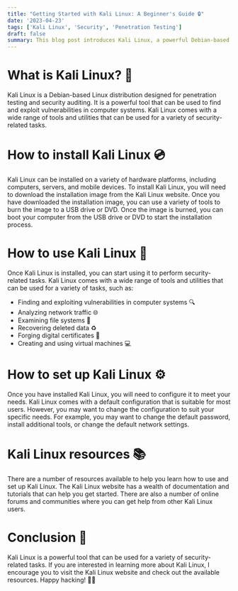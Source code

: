```yaml
---
title: "Getting Started with Kali Linux: A Beginner's Guide 🔒"
date: '2023-04-23'
tags: ['Kali Linux', 'Security', 'Penetration Testing']
draft: false
summary: This blog post introduces Kali Linux, a powerful Debian-based distribution designed for penetration testing and security auditing. We will cover the installation process, basic usage, setting up Kali Linux, and available resources to help you get started. 🚀
---
```


# What is Kali Linux? 🐉

Kali Linux is a Debian-based Linux distribution designed for penetration testing and security auditing. It is a powerful tool that can be used to find and exploit vulnerabilities in computer systems. Kali Linux comes with a wide range of tools and utilities that can be used for a variety of security-related tasks.

# How to install Kali Linux 💿

Kali Linux can be installed on a variety of hardware platforms, including computers, servers, and mobile devices. To install Kali Linux, you will need to download the installation image from the Kali Linux website. Once you have downloaded the installation image, you can use a variety of tools to burn the image to a USB drive or DVD. Once the image is burned, you can boot your computer from the USB drive or DVD to start the installation process.

# How to use Kali Linux 🔧

Once Kali Linux is installed, you can start using it to perform security-related tasks. Kali Linux comes with a wide range of tools and utilities that can be used for a variety of tasks, such as:

- Finding and exploiting vulnerabilities in computer systems 🔍
- Analyzing network traffic 🌐
- Examining file systems 📁
- Recovering deleted data ♻️
- Forging digital certificates 📜
- Creating and using virtual machines 💻

# How to set up Kali Linux ⚙️

Once you have installed Kali Linux, you will need to configure it to meet your needs. Kali Linux comes with a default configuration that is suitable for most users. However, you may want to change the configuration to suit your specific needs. For example, you may want to change the default password, install additional tools, or change the default network settings.

# Kali Linux resources 📚

There are a number of resources available to help you learn how to use and set up Kali Linux. The Kali Linux website has a wealth of documentation and tutorials that can help you get started. There are also a number of online forums and communities where you can get help from other Kali Linux users.

# Conclusion 🎉

Kali Linux is a powerful tool that can be used for a variety of security-related tasks. If you are interested in learning more about Kali Linux, I encourage you to visit the Kali Linux website and check out the available resources. Happy hacking! 🚀😄
